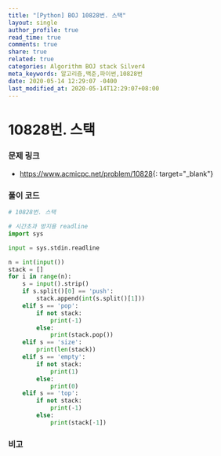 ```yaml
---
title: "[Python] BOJ 10828번. 스택"
layout: single
author_profile: true
read_time: true
comments: true
share: true
related: true
categories: Algorithm BOJ stack Silver4
meta_keywords: 알고리즘,백준,파이썬,10828번
date: 2020-05-14 12:29:07 -0400
last_modified_at: 2020-05-14T12:29:07+08:00
---
```


# 10828번. 스택

### 문제 링크

- <https://www.acmicpc.net/problem/10828>{: target="\_blank"}

### 풀이 코드

```python
# 10828번. 스택

# 시간초과 방지용 readline
import sys

input = sys.stdin.readline

n = int(input())
stack = []
for i in range(n):
    s = input().strip()
    if s.split()[0] == 'push':
        stack.append(int(s.split()[1]))
    elif s == 'pop':
        if not stack:
            print(-1)
        else:
            print(stack.pop())
    elif s == 'size':
        print(len(stack))
    elif s == 'empty':
        if not stack:
            print(1)
        else:
            print(0)
    elif s == 'top':
        if not stack:
            print(-1)
        else:
            print(stack[-1])
```

### 비고
